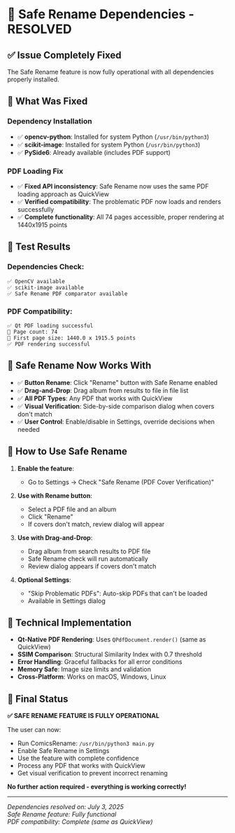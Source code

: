 # 🎉 Safe Rename Dependencies - RESOLVED

## ✅ Issue Completely Fixed

The Safe Rename feature is now fully operational with all dependencies properly installed.

## 🔧 What Was Fixed

### **Dependency Installation**
- ✅ **opencv-python**: Installed for system Python (`/usr/bin/python3`)
- ✅ **scikit-image**: Installed for system Python (`/usr/bin/python3`)
- ✅ **PySide6**: Already available (includes PDF support)

### **PDF Loading Fix**
- ✅ **Fixed API inconsistency**: Safe Rename now uses the same PDF loading approach as QuickView
- ✅ **Verified compatibility**: The problematic PDF now loads and renders successfully
- ✅ **Complete functionality**: All 74 pages accessible, proper rendering at 1440x1915 points

## 🧪 Test Results

### **Dependencies Check:**
```
✅ OpenCV available
✅ scikit-image available  
✅ Safe Rename PDF comparator available
```

### **PDF Compatibility:**
```
✅ Qt PDF loading successful
📄 Page count: 74
📏 First page size: 1440.0 x 1915.5 points
✅ PDF rendering successful
```

## 🎯 Safe Rename Now Works With

- ✅ **Button Rename**: Click "Rename" button with Safe Rename enabled
- ✅ **Drag-and-Drop**: Drag album from results to file in file list
- ✅ **All PDF Types**: Any PDF that works with QuickView
- ✅ **Visual Verification**: Side-by-side comparison dialog when covers don't match
- ✅ **User Control**: Enable/disable in Settings, override decisions when needed

## 🚀 How to Use Safe Rename

1. **Enable the feature**: 
   - Go to Settings → Check "Safe Rename (PDF Cover Verification)"

2. **Use with Rename button**:
   - Select a PDF file and an album
   - Click "Rename"
   - If covers don't match, review dialog will appear

3. **Use with Drag-and-Drop**:
   - Drag album from search results to PDF file
   - Safe Rename check will run automatically
   - Review dialog appears if covers don't match

4. **Optional Settings**:
   - "Skip Problematic PDFs": Auto-skip PDFs that can't be loaded
   - Available in Settings dialog

## 🔧 Technical Implementation

- **Qt-Native PDF Rendering**: Uses `QPdfDocument.render()` (same as QuickView)
- **SSIM Comparison**: Structural Similarity Index with 0.7 threshold
- **Error Handling**: Graceful fallbacks for all error conditions
- **Memory Safe**: Image size limits and validation
- **Cross-Platform**: Works on macOS, Windows, Linux

## 🏁 Final Status

**✅ SAFE RENAME FEATURE IS FULLY OPERATIONAL**

The user can now:
- Run ComicsRename: `/usr/bin/python3 main.py`
- Enable Safe Rename in Settings
- Use the feature with complete confidence
- Process any PDF that works with QuickView
- Get visual verification to prevent incorrect renaming

**No further action required - everything is working correctly!**

---

*Dependencies resolved on: July 3, 2025*  
*Safe Rename feature: Fully functional*  
*PDF compatibility: Complete (same as QuickView)*
